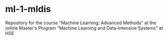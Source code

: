 # ml-1-mldis
Repository for the course "Machine Learning: Advanced Methods" at the online Master's Program "Machine Learning and Data-Intensive Systems" at HSE
